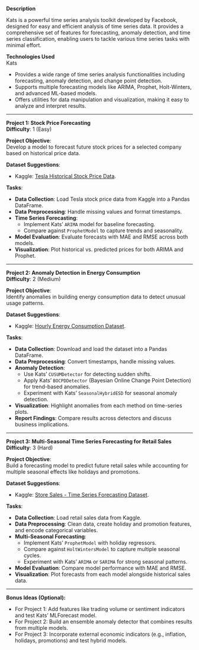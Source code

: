 **Description**

Kats is a powerful time series analysis toolkit developed by Facebook, designed for easy and efficient analysis of time series data. It provides a comprehensive set of features for forecasting, anomaly detection, and time series classification, enabling users to tackle various time series tasks with minimal effort.

**Technologies Used**  
Kats  
- Provides a wide range of time series analysis functionalities including forecasting, anomaly detection, and change point detection.  
- Supports multiple forecasting models like ARIMA, Prophet, Holt-Winters, and advanced ML-based models.  
- Offers utilities for data manipulation and visualization, making it easy to analyze and interpret results.  

---

**Project 1: Stock Price Forecasting**  
**Difficulty**: 1 (Easy)  

**Project Objective**:  
Develop a model to forecast future stock prices for a selected company based on historical price data.  

**Dataset Suggestions**:  
- Kaggle: [Tesla Historical Stock Price Data](https://www.kaggle.com/datasets/timoboz/tesla-stock-data-from-2010-to-2020).  

**Tasks**:  
- **Data Collection**: Load Tesla stock price data from Kaggle into a Pandas DataFrame.  
- **Data Preprocessing**: Handle missing values and format timestamps.  
- **Time Series Forecasting**:  
  - Implement Kats’ `ARIMA` model for baseline forecasting.  
  - Compare against `ProphetModel` to capture trends and seasonality.  
- **Model Evaluation**: Evaluate forecasts with MAE and RMSE across both models.  
- **Visualization**: Plot historical vs. predicted prices for both ARIMA and Prophet.  

---

**Project 2: Anomaly Detection in Energy Consumption**  
**Difficulty**: 2 (Medium)  

**Project Objective**:  
Identify anomalies in building energy consumption data to detect unusual usage patterns.  

**Dataset Suggestions**:  
- Kaggle: [Hourly Energy Consumption Dataset](https://www.kaggle.com/datasets/robikscube/hourly-energy-consumption).  

**Tasks**:  
- **Data Collection**: Download and load the dataset into a Pandas DataFrame.  
- **Data Preprocessing**: Convert timestamps, handle missing values.  
- **Anomaly Detection**:  
  - Use Kats’ `CUSUMDetector` for detecting sudden shifts.  
  - Apply Kats’ `BOCPDDetector` (Bayesian Online Change Point Detection) for trend-based anomalies.  
  - Experiment with Kats’ `SeasonalHybridESD` for seasonal anomaly detection.  
- **Visualization**: Highlight anomalies from each method on time-series plots.  
- **Report Findings**: Compare results across detectors and discuss business implications.  

---

**Project 3: Multi-Seasonal Time Series Forecasting for Retail Sales**  
**Difficulty**: 3 (Hard)  

**Project Objective**:  
Build a forecasting model to predict future retail sales while accounting for multiple seasonal effects like holidays and promotions.  

**Dataset Suggestions**:  
- Kaggle: [Store Sales - Time Series Forecasting Dataset](https://www.kaggle.com/competitions/store-sales-time-series-forecasting/data).  

**Tasks**:  
- **Data Collection**: Load retail sales data from Kaggle.  
- **Data Preprocessing**: Clean data, create holiday and promotion features, and encode categorical variables.  
- **Multi-Seasonal Forecasting**:  
  - Implement Kats’ `ProphetModel` with holiday regressors.  
  - Compare against `HoltWintersModel` to capture multiple seasonal cycles.  
  - Experiment with Kats’ `ARIMA` or `SARIMA` for strong seasonal patterns.  
- **Model Evaluation**: Compare model performance with MAE and RMSE.  
- **Visualization**: Plot forecasts from each model alongside historical sales data.  

---

**Bonus Ideas (Optional):**  
- For Project 1: Add features like trading volume or sentiment indicators and test Kats’ MLForecast model.  
- For Project 2: Build an ensemble anomaly detector that combines results from multiple models.  
- For Project 3: Incorporate external economic indicators (e.g., inflation, holidays, promotions) and test hybrid models.  
